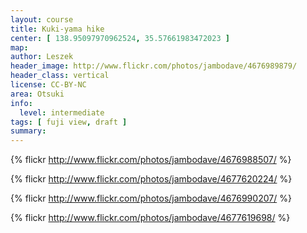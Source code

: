 ```yaml
---
layout: course
title: Kuki-yama hike
center: [ 138.95097970962524, 35.57661983472023 ]
map: 
author: Leszek
header_image: http://www.flickr.com/photos/jambodave/4676989879/
header_class: vertical
license: CC-BY-NC
area: Otsuki
info:
  level: intermediate
tags: [ fuji view, draft ]
summary: 
---
```

{% flickr http://www.flickr.com/photos/jambodave/4676988507/ %}

{% flickr http://www.flickr.com/photos/jambodave/4677620224/ %}

{% flickr http://www.flickr.com/photos/jambodave/4676990207/ %}

{% flickr http://www.flickr.com/photos/jambodave/4677619698/ %}